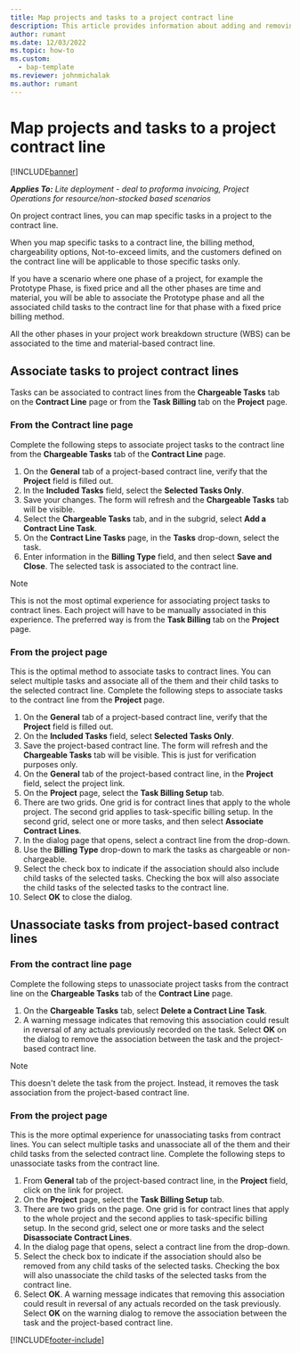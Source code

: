 ```yaml
---
title: Map projects and tasks to a project contract line 
description: This article provides information about adding and removing projects and tasks to a contract line.
author: rumant
ms.date: 12/03/2022
ms.topic: how-to
ms.custom: 
  - bap-template
ms.reviewer: johnmichalak
ms.author: rumant
---
```


# Map projects and tasks to a project contract line 

[!INCLUDE[banner](../../includes/banner.md)]

_**Applies To:** Lite deployment - deal to proforma invoicing, Project Operations for resource/non-stocked based scenarios_

On project contract lines, you can map specific tasks in a project to the contract line.

When you map specific tasks to a contract line, the billing method, chargeability options, Not-to-exceed limits, and the customers defined on the contract line will be applicable to those specific tasks only.

If you have a scenario where one phase of a project, for example the Prototype Phase, is fixed price and all the other phases are time and material, you will be able to associate the Prototype phase and all the associated child tasks to the contract line for that phase with a fixed price billing method.

All the other phases in your project work breakdown structure (WBS) can be associated to the time and material-based contract line.

## Associate tasks to project contract lines

Tasks can be associated to contract lines from the **Chargeable Tasks** tab on the **Contract Line** page or from the **Task Billing** tab on the **Project** page.

### From the Contract line page

Complete the following steps to associate project tasks to the contract line from the **Chargeable Tasks** tab of the **Contract Line** page.

1. On the **General** tab of a project-based contract line, verify that the **Project** field is filled out.
2. In the **Included Tasks** field, select the **Selected Tasks Only**.
3. Save your changes. The form will refresh and the **Chargeable Tasks** tab will be visible.
4. Select the **Chargeable Tasks** tab, and in the subgrid, select **Add a Contract Line Task**.
5. On the **Contract Line Tasks** page, in the **Tasks** drop-down, select the task. 
6. Enter information in the **Billing Type** field, and then select **Save and Close**. The selected task is associated to the contract line.

> [!NOTE]
> This is not the most optimal experience for associating project tasks to contract lines. Each project will have to be manually associated in this experience. The preferred way is from the **Task Billing** tab on the **Project** page.

### From the project page

This is the optimal method to associate tasks to contract lines. You can select multiple tasks and associate all of the them and their child tasks to the selected contract line. Complete the following steps to associate tasks to the contract line from the **Project** page.

1. On the **General** tab of a project-based contract line, verify that the **Project** field is filled out.
2. On the **Included Tasks** field, select **Selected Tasks Only**.
3. Save the project-based contract line. The form will refresh and the **Chargeable Tasks** tab will be visible. This is just for verification purposes only.
4. On the **General** tab of the project-based contract line, in the **Project** field, select the project link.
5. On the **Project** page, select the **Task Billing Setup** tab.
6. There are two grids. One grid is for contract lines that apply to the whole project. The second grid applies to task-specific billing setup. In the second grid, select one or more tasks, and then select **Associate Contract Lines**.
7. In the dialog page that opens, select a contract line from the drop-down.
8. Use the **Billing Type** drop-down to mark the tasks as chargeable or non-chargeable.
9. Select the check box to indicate if the association should also include child tasks of the selected tasks. Checking the box will also associate the child tasks of the selected tasks to the contract line.
10. Select **OK** to close the dialog.

## Unassociate tasks from project-based contract lines

### From the contract line page

Complete the following steps to unassociate project tasks from the contract line on the **Chargeable Tasks** tab of the **Contract Line** page.

1. On the **Chargeable Tasks** tab, select **Delete a Contract Line Task**.
2. A warning message indicates that removing this association could result in reversal of any actuals previously recorded on the task. Select **OK** on the dialog to remove the association between the task and the project-based contract line. 

> [!NOTE]
> This doesn't delete the task from the project. Instead, it removes the task association from the project-based contract line.

### From the project page

This is the more optimal experience for unassociating tasks from contract lines. You can select multiple tasks and unassociate all of the them and their child tasks from the selected contract line. Complete the following steps to unassociate tasks from the contract line.

1. From **General** tab of the project-based contract line, in the **Project** field, click on the link for project.
2. On the **Project** page, select the **Task Billing Setup** tab.
3. There are two grids on the page. One grid is for contract lines that apply to the whole project and the second applies to task-specific billing setup. In the second grid, select one or more tasks and the select **Disassociate Contract Lines**.
4. In the  dialog page that opens, select a contract line from the drop-down.
5. Select the check box to indicate if the association should also be removed from any child tasks of the selected tasks. Checking the box will also unassociate the child tasks of the selected tasks from the contract line.
6. Select **OK**. A warning message indicates that removing this association could result in reversal of any actuals recorded on the task previously. Select **OK** on the warning dialog to remove the association between the task and the project-based contract line.


[!INCLUDE[footer-include](../../includes/footer-banner.md)]
